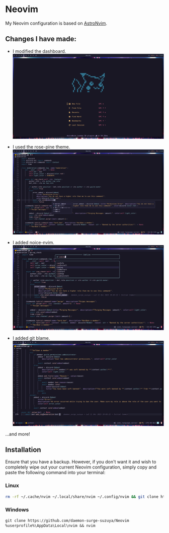 # Neovim
My Neovim configuration is based on [AstroNvim](https://github.com/AstroNvim/AstroNvim).

## Changes I have made:

- I modified the dashboard.
  ![Changed Dashboard](./assests/dash.png)
  
- I used the rose-pine theme.
  ![Rose Pine Theme](./assests/rosepine.png)

- I added noice-nvim.
  ![Noice-nvim](./assests/noice.png)

- I added git blame.
  ![Git Blame](./assests/gitblame.png)

...and more!

## Installation
Ensure that you have a backup. However, if you don't want it and wish to completely wipe out your current Neovim configuration, simply copy and paste the following command into your terminal:

### Linux

```bash
rm -rf ~/.cache/nvim ~/.local/share/nvim ~/.config/nvim && git clone https://github.com/daemon-surge-suzuya/Neovim ~/.config/nvim && nvim
```
### Windows

```
git clone https://github.com/daemon-surge-suzuya/Neovim %userprofile%\AppData\Local\nvim && nvim
```
